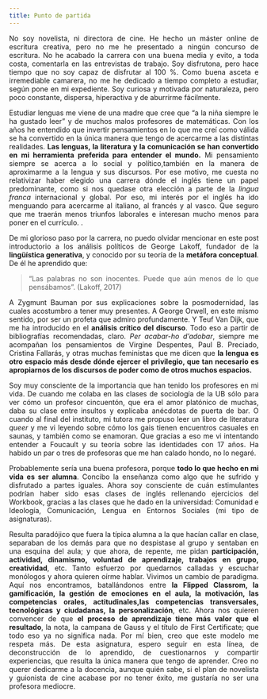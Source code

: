 ```yaml
---
title: Punto de partida
---
```

<P><DIV ALIGN="justify"> No soy novelista, ni directora de cine. He hecho un máster online de escritura creativa, pero no me he presentado a ningún concurso de escritura. No he acabado la carrera con una buena media y evito, a toda costa, comentarla en las entrevistas de trabajo. Soy disfrutona, pero hace tiempo que no soy capaz de disfrutar al 100 %.  Como buena asceta e irremediable camarera, no me he dedicado a tiempo completo a estudiar, según pone en mi expediente. Soy curiosa y motivada por naturaleza, pero poco constante, dispersa, hiperactiva y de aburrirme fácilmente. </DIV>


 <P><DIV ALIGN="justify">Estudiar lenguas me viene de una madre que cree que “a la niña siempre le ha gustado leer” y de muchos malos profesores de matemáticas. Con los años he entendido que invertir pensamientos en lo que me creí como válida se ha convertido en la única manera que tengo de acercarme a las distintas realidades. <b>Las lenguas, la literatura y la comunicación se han convertido en mi herramienta preferida para entender el mundo.</b> Mi pensamiento siempre se acerca a lo social y político,también en la manera de aproximarme a la lengua y sus discursos. Por ese motivo, me cuesta no relativizar haber elegido una carrera dónde el inglés tiene un papel predominante, como si nos quedase otra elección a parte de la <i>lingua franca</i> internacional y global. Por eso, mi interés por el inglés ha ido menguando para acercarme al italiano, al francés y al vasco. Que seguro que me traerán menos triunfos laborales e interesan mucho menos para poner en el currículo. . </DIV>


<P><DIV ALIGN="justify">De mi glorioso paso por la carrera, no puedo olvidar mencionar en este post introductorio a los análisis políticos de George Lakoff, fundador de la <b>lingüística generativa</b>, y conocido por su teoría de la <b>metáfora conceptual</b>. De él he aprendido que: 
<blockquote>
“Las palabras no son inocentes. Puede que aún menos de lo que pensábamos”. (Lakoff, 2017)
</blockquote>
A Zygmunt Bauman por sus explicaciones sobre la posmodernidad, las cuales acostumbro a tener muy presentes. A George Orwell, en este mismo sentido, por ser un profeta que admiro profundamente. Y Teuf Van Dijk, que me ha introducido en el <b>análisis crítico del discurso</b>. Todo eso a partir de bibliografías recomendadas, claro. <i>Per acabar-ho d’adobar</i>, siempre me acompañan los pensamientos de Virgine Despentes, Paul B. Preciado, Cristina Fallarás, y otras muchas feministas que me dicen que <b>la lengua es otro espacio más desde dónde ejercer el privilegio, que tan necesario es apropiarnos de los discursos de poder como de otros muchos espacios.</b>  </DIV>

<P><DIV ALIGN="justify">Soy muy consciente de la importancia que han tenido los profesores en mi vida. De cuando me colaba en las clases de sociología de la UB sólo para ver cómo un profesor cincuentón, que era el amor platónico de muchas, daba su clase entre insultos y explicaba anécdotas de puerta de bar. O cuando al final del instituto, mi tutora me propuso leer un libro de literatura <i>queer</i> y me vi leyendo sobre cómo los gais tienen encuentros casuales en saunas, y también como se enamoran. Que gracias a eso me vi intentando entender a Foucault y su teoría sobre las identidades con 17 años. Ha habido un par o tres de profesoras que me han calado hondo, no lo negaré. </DIV>

<P><DIV ALIGN="justify">Probablemente sería una buena profesora, porque <b>todo lo que hecho en mi vida es ser alumna</b>. Concibo la enseñanza como algo que he sufrido y disfrutado a partes iguales. Ahora soy consciente de cuán estimulantes podrían haber sido esas clases de inglés rellenando ejercicios del Workbook, gracias a las clases que he dado en la universidad: Comunidad e Ideología, Comunicación, Lengua en Entornos Sociales (mi tipo de asignaturas). </DIV>

<P><DIV ALIGN="justify">Resulta paradójico que fuera la típica alumna a la que hacían callar en clase, separaban de los demás para que no despistase al grupo y sentaban en una esquina del aula; y que ahora, de repente, me pidan <b>participación, actividad, dinamismo, voluntad de aprendizaje, trabajos en grupo, creatividad</b>, etc. Tanto esfuerzo por quedarnos calladas y escuchar monólogos y ahora quieren oírme hablar. Vivimos un cambio de paradigma. Aquí nos encontramos, batallándonos entre <b>la Flipped Classrom, la gamificación, la gestión de emociones en el aula, la motivación, las competencias orales, actitudinales,las competencias transversales, tecnológicas y ciudadanas, la personalización</b>, etc. Ahora nos quieren convencer de que <b>el proceso de aprendizaje tiene más valor que el resultado</b>, la nota, la campana de Gauss y el  título de First Certificate; que todo eso ya no significa nada. Por mí bien, creo que este modelo me respeta más. De esta asignatura, espero seguir en esta línea, de deconstrucción de lo aprendido, de cuestionarnos y compartir experiencias, que resulta la única manera que tengo de aprender. Creo no querer dedicarme a la docencia, aunque quién sabe, si el plan de novelista y guionista de cine acabase por no tener éxito, me gustaría no ser una profesora mediocre. </DIV>
